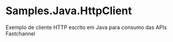 # Samples.Java.HttpClient
Exemplo de cliente HTTP escrito em Java para consumo das APIs Fastchannel
